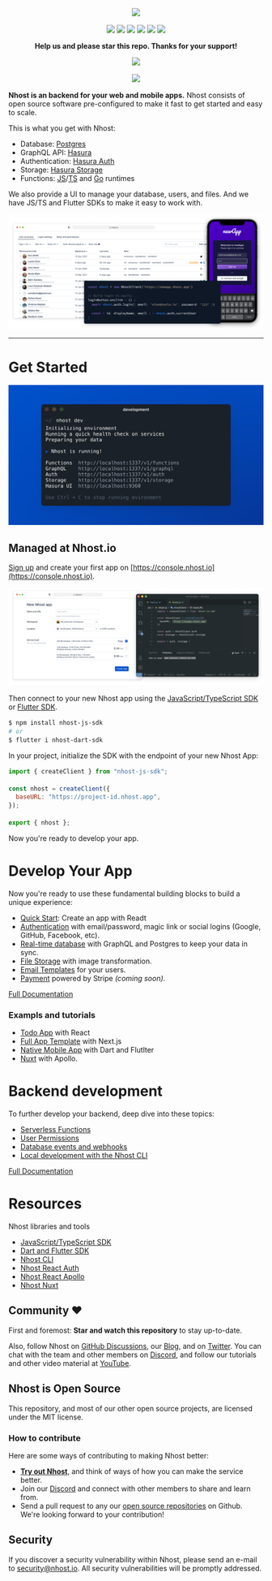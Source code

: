 <div align="center">

<p align="center">
  <img width="237" src="https://raw.githubusercontent.com/nhost/nhost/main/assets/logo.png"/>
</p>

  <p>
    <!-- <div style="padding: 5px"><img src="https://img.shields.io/github/stars/nhost/nhost?colorB=7289da" /></div> -->
    <img src="https://img.shields.io/discord/552499021260914688?label=Discord&logo=Discord&colorB=7289da" />
    <img src="https://img.shields.io/github/license/Naereen/StrapDown.js.svg" />
    <img src="https://img.shields.io/docker/pulls/nhost/hasura-backend-plus" />
    <img src="https://img.shields.io/twitter/follow/nhostio?style=social" />
    <img src="https://badgen.net/badge/Open%20Source%3F/Yes%21/blue?icon=github" />
    <img src="https://img.shields.io/github/contributors/nhost/nhost" />
  </p>
</div>

<p align="center">
<strong>
Help us and please star this repo. Thanks for your support!
</strong>
</p>

<p align="center">
  <img width="550" src="https://reporoster.com/stars/nhost/nhost" />
</p>
<p align="center">
  <img width="550" src="https://raw.githubusercontent.com/nhost/nhost/master/assets/follow-us-banner.png"/>
</p>

**Nhost is an backend for your web and mobile apps.** Nhost consists of open
source software pre-configured to make it fast to get started and easy to scale.

This is what you get with Nhost:

- Database: [Postgres](https://www.postgresql.org/)
- GraphQL API: [Hasura](https://hasura.io/)
- Authentication: [Hasura Auth](https://github.com/nhost/hasura-backend-plus/)
- Storage: [Hasura Storage](https://github.com/nhost/hasura-backend-plus/)
- Functions: [JS](https://developer.mozilla.org/en-US/docs/Web/JavaScript)/[TS](https://www.typescriptlang.org/) and [Go](https://golang.org/) runtimes

We also provide a UI to manage your database, users, and files. And we have
JS/TS and Flutter SDKs to make it easy to work with.

![Nhost](assets/hero-image.png)

<hr />

# Get Started

![Nhost CLI](assets/cli-started.png)

## Managed at Nhost.io

[Sign up](https://console.nhost.io) and create your first app on [https://console.nhost.io](https://console.nhost.io).

![Nhost](assets/get-started.png)

Then connect to your new Nhost app using the [JavaScript/TypeScript SDK](https://docs.nhost.io/libraries/nhost-js-sdk) or [Flutter SDK](https://github.com/nhost/nhost-dart).

```bash
$ npm install nhost-js-sdk
# or
$ flutter i nhost-dart-sdk
```

In your project, initialize the SDK with the endpoint of your new Nhost App:

```js
import { createClient } from "nhost-js-sdk";

const nhost = createClient({
  baseURL: "https://project-id.nhost.app",
});

export { nhost };
```

Now you're ready to develop your app.

# Develop Your App

Now you're ready to use these fundamental building blocks to build a unique experience:

- [Quick Start](https://docs.nhost.io/quick-start): Create an app with Readt
- [Authentication](https://docs.nhost.io/auth) with email/password, magic link or social logins (Google, GitHub, Facebook, etc).
- [Real-time database](https://docs.nhost.io/hasura) with GraphQL and Postgres to keep your data in sync.
- [File Storage](https://docs.nhost.io/storage) with image transformation.
- [Email Templates](https://docs.nhost.io/auth/email-templates) for your users.
- [Payment]() powered by Stripe _(coming soon)_.

[Full Documentation](https://docs.nhost.io)

### Exampls and tutorials

- [Todo App](https://github.com/nhost/nhost/tree/main/examples/create-react-app-apollo) with React
- [Full App Template](https://github.com/nhost/nhost/tree/main/examples/nextjs-apollo) with Next.js
- [Native Mobile App](https://github.com/nhost/nhost-dart/tree/main/packages/nhost_flutter_graphql/example) with Dart and Flutlter
- [Nuxt](https://github.com/nhost/nhost/tree/main/examples/nuxt-apollo) with Apollo.

# Backend development

To further develop your backend, deep dive into these topics:

- [Serverless Functions](https://docs.nhost.io/custom-api)
- [User Permissions](https://docs.nhost.io/hasura/permissions)
- [Database events and webhooks](https://docs.nhost.io/hasura/event-triggers)
- [Local development with the Nhost CLI](https://docs.nhost.io/cli)

[Full Documentation](https://docs.nhost.io)

# Resources

Nhost libraries and tools

- [JavaScript/TypeScript SDK](https://docs.nhost.io/libraries/nhost-js-sdk)
- [Dart and Flutter SDK](https://github.com/nhost/nhost-dart)
- [Nhost CLI](https://docs.nhost.io/cli)
- [Nhost React Auth](https://docs.nhost.io/libraries/react-auth)
- [Nhost React Apollo](https://docs.nhost.io/libraries/react-apollo)
- [Nhost Nuxt](https://docs.nhost.io/libraries/nhost-nuxt)

## Community ❤️

First and foremost: **Star and watch this repository** to stay up-to-date.

Also, follow Nhost on [GitHub Discussions](https://github.com/nhost/nhost/discussions), our [Blog](https://nhost.io/blog), and on [Twitter](https://twitter.com/nhostio). You can chat with the team and other members on [Discord](https://discord.com/invite/9V7Qb2U), and follow our tutorials and other video material at [YouTube](https://www.youtube.com/channel/UCJ7irtvV9Y0EQMxpabb6ntg?view_as=subscriber).

## Nhost is Open Source

This repository, and most of our other open source projects, are licensed under the MIT license.

### How to contribute

Here are some ways of contributing to making Nhost better:

- **[Try out Nhost]()**, and think of ways of how you can make the service better.
- Join our [Discord]() and connect with other members to share and learn from.
- Send a pull request to any our [open source repositories](https://github.com/nhost) on Github. We're looking forward to your contribution!

## Security

If you discover a security vulnerability within Nhost, please send an e-mail to [security@nhost.io](mailto:security@nhost.io). All security vulnerabilities will be promptly addressed.
